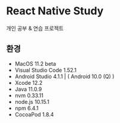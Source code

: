 # React Native Study

개인 공부 & 연습 프로젝트

## 환경
- MacOS 11.2 beta
- Visual Studio Code 1.52.1
- Android Studio 4.1.1 | ( Android 10.0 (Q) )
- Xcode 12.2
- Java 11.0.9
- nvm 0.33.11
- node.js 10.15.1
- npm 6.4.1
- CocoaPod 1.8.4
